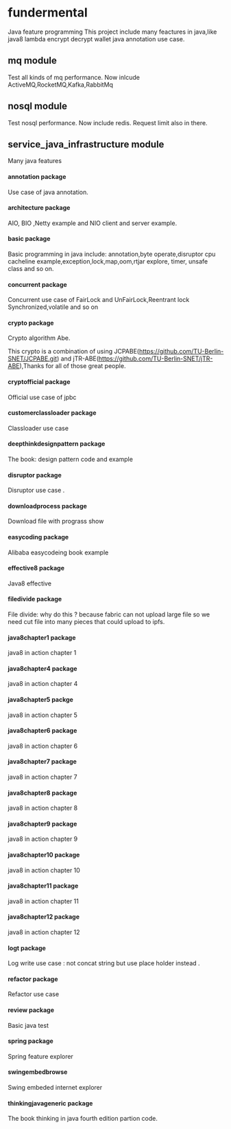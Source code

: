 # fundermental
Java feature programming
This project include many feactures in java,like java8 lambda encrypt decrypt wallet java annotation use case.

## mq module 
Test all kinds of mq performance. Now inlcude ActiveMQ,RocketMQ,Kafka,RabbitMq

## nosql module

Test nosql performance. Now include redis. Request limit also in there.

## service_java_infrastructure module

Many java features 

#### annotation package

Use case of java annotation.

#### architecture package

AIO, BIO ,Netty example and NIO client and server example.

#### basic package 

Basic programming in java include: annotation,byte operate,disruptor cpu cacheline example,exception,lock,map,oom,rtjar explore,
timer, unsafe class and so on.

#### concurrent package 

Concurrent use case of FairLock and UnFairLock,Reentrant lock Synchronized,volatile and so on 

#### crypto package

Crypto algorithm Abe.

This crypto is a combination of using JCPABE(https://github.com/TU-Berlin-SNET/JCPABE.git) and jTR-ABE(https://github.com/TU-Berlin-SNET/jTR-ABE),Thanks for all of those great people.

#### cryptofficial package 

Official use case of jpbc

#### customerclassloader package 

Classloader use case 

#### deepthinkdesignpattern package 

The book: design pattern code and example 

#### disruptor package 

Disruptor use case .

#### downloadprocess package 

Download file with prograss show 

#### easycoding package 

Alibaba easycodeing book example 

#### effective8 package 

Java8 effective 

#### filedivide package 

File divide: why do this ? because fabric can not upload large file so we need cut file into many pieces that could upload to ipfs.

#### java8chapter1 package 

java8 in action chapter 1 

#### java8chapter4 package 

java8 in action chapter 4

#### java8chapter5 packge 

java8 in action chapter 5

#### java8chapter6 package 

java8 in action chapter 6

#### java8chapter7 package 

java8 in action chapter 7

#### java8chapter8 package 

java8 in action chapter 8

#### java8chapter9 package 

java8 in action chapter 9

#### java8chapter10 package 

java8 in action chapter 10

#### java8chapter11 package 

java8 in action chapter 11 

#### java8chapter12 package 

java8 in action chapter 12

#### logt package 

Log write use case : not concat string but use place holder instead .

#### refactor package 

Refactor use case 

#### review package 

Basic java test 

#### spring package 

Spring feature explorer 

#### swingembedbrowse

Swing embeded internet explorer 

#### thinkingjavageneric package

The book thinking in java fourth edition partion code.









